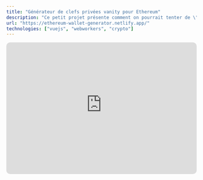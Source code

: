```yaml
---
title: "Générateur de clefs privées vanity pour Ethereum"
description: "Ce petit projet présente comment on pourrait tenter de \"copier\" une clef Ethereum en en créant une suffisamment ressemblante. C'est un peu janky, mais avec de la patience on peut obtenir un peu ce qu'on veut comme nom de clef."
url: "https://ethereum-wallet-generator.netlify.app/"
technologies: ["vuejs", "webworkers", "crypto"]
---
```


<iframe src="https://ethereum-wallet-generator.netlify.app/" allow="autoplay *; encrypted-media *; fullscreen *; clipboard-write" frameborder="0" height="350" style="width:100%;max-width:660px;overflow:hidden;border-radius:10px;" sandbox="allow-forms allow-popups allow-same-origin allow-scripts allow-storage-access-by-user-activation allow-top-navigation-by-user-activation" title="Ethereum wallet generator, appli de génération de vanity keys"></iframe>
